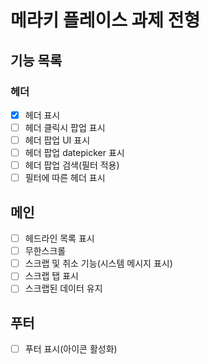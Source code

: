 # 메라키 플레이스 과제 전형

## 기능 목록
### 헤더
- [x] 헤더 표시
- [ ] 헤더 클릭시 팝업 표시
- [ ] 헤더 팝업 UI 표시
- [ ] 헤더 팝업 datepicker 표시
- [ ] 헤더 팝업 검색(필터 적용)
- [ ] 필터에 따른 헤더 표시

## 메인
- [ ] 헤드라인 목록 표시
- [ ] 무한스크롤
- [ ] 스크랩 및 취소 기능(시스템 메시지 표시)
- [ ] 스크랩 탭 표시
- [ ] 스크랩된 데이터 유지

## 푸터
- [ ] 푸터 표시(아이콘 활성화)
